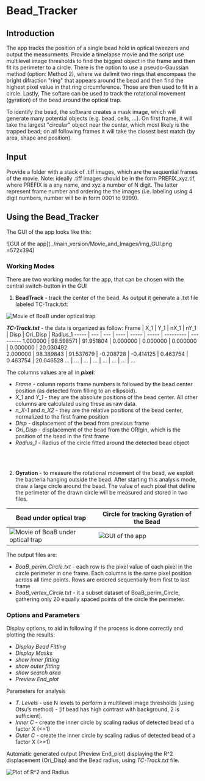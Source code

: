 # Bead_Tracker
## Introduction
The app tracks the position of a single bead hold in optical tweezers and output the measurments. Provide a timelapse movie and the script use multilevel image thresholds to find the biggest object in the frame and then fit its perimeter to a circle. There is the option to use a pseudo-Gaussian method (option: Method 2), where we delimit two rings that encompass the bright difraction "ring" that appears around the bead and then find the highest pixel value in that ring circumference. Those are then used to fit in a circle. Lastly, The softare can be used to track the rotational movement (gyration) of the bead around the optical trap.

To identify the bead, the software creates a mask image, which will generate many potential objects (e.g. bead, cells, ...). On first frame, it will take the largest "circular" object near the center, which most likely is the trapped bead; on all following frames it will take the closest best match (by area, shape and position).

## Input
Provide a folder with a stack of .tiff images, which are the sequential frames of the movie. Note: ideally .tiff images should be in the form PREFIX_xyz.tif, where PREFIX is a any name, and xyz a number of N digit. The latter represent frame number and ordering the the images (i.e. labeling using 4 digit numbers, number will be in form 0001 to 9999).

## Using the Bead_Tracker
The GUI of the app looks like this:

![GUI of the app](../main_version/Movie_and_Images/img_GUI.png =572x394)

### Working Modes
There are two working modes for the app, that can be chosen with the central switch-button in the GUI
1. **BeadTrack** - track the center of the bead. As output it generate a .txt file labeled TC-Track.txt:

![Movie of BoaB under optical trap](../main_version/Movie_and_Images/Movie_Overlay.gif) 


_**TC-Track.txt**_ - the data is organized as follow:
Frame |	X_1 |	Y_1 |	nX_1 |	nY_1 |	Disp |	Ori_Disp |	Radius_1 
----- | --- | --- | ---- | ----- | ----- | --------- | ---------
1.000000 | 98.598571 | 91.951804 | 0.000000 | 0.000000 | 0.000000 | 0.000000 | 20.030492	
2.000000 | 98.389843 | 91.537679 | -0.208728 | -0.414125 | 0.463754 | 0.463754 | 20.046528
... | ... | ... | ... | ... | ... | ... | ... 

The columns values are all in _**pixel**_:
  - *Frame* - column reports frame numbers is followed by the bead center position (as detected from filling to an ellipsoid). 
  - *X_1* and *Y_1* - they are the absolute positions of the bead center. All other columns are calculated using these as raw data.
  - *n_X-1* and *n_X2* - they are the relative positions of the bead center, normalized to the first frame position
  - *Disp* - displacement of the bead from previous frame
  - *Ori_Disp* - displacement of the bead from the ORIgin, which is the position of the bead in the first frame
  - *Radius_1* - Radius of the circle fitted around the detected bead object

<br/><br/>
    
2. **Gyration** - to measure the rotational movement of the bead, we exploit the bacteria hanging outside the bead. After starting this analysis mode, draw a large circle around the bead. The value of each pixel that define the perimeter of the drawn circle will be measured and stored in two files. 

Bead under optical trap |	Circle for tracking Gyration of the Bead
----------------------- | ----------------------------------------
![Movie of BoaB under optical trap](../main_version/Movie_and_Images/Movie_Bead.gif) | ![GUI of the app](../main_version/Movie_and_Images/img_Set_Rotation.png)

The output files are:
  * *BoaB_perim_Circle.txt* - each row is the pixel value of each pixel in the circle perimeter in one frame. Each columns is the same pixel position across all time points. Rows are ordered sequentially from first to last frame
  * *BoaB_vertex_Circle.txt* - it a subset dataset of BoaB_perim_Circle, gathering only 20 equally spaced points of the circle the perimeter.



### Options and Parameters
Display options, to aid in following if the process is done correctly and plotting the results:
* *Display Bead Fitting*
* *Display Masks*
* *show inner fitting*
* *show outer fitting*
* *show search area*
* *Preview End_plot*

Parameters for analysis
* *T. Levels* - use N levels to perform a multilevel image thresholds (using Otsu’s method) - [if bead has high contrast with background, 2 is sufficient]. 
* *Inner C* - create the inner circle by scaling radius of detected bead of a factor X (<=1) 
* *Outer C* - create the inner circle by scaling radius of detected bead of a factor X (>=1) 


Automatic generated output (Preview End_plot) displaying the R^2 displacement (Ori_Disp) and the Bead radius, using _TC-Track.txt_ file.

![Plot of R^2 and Radius](../main_version/Movie_and_Images/img_Plot_Displacement_Position.png)
